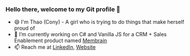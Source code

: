 ### Hello there, welcome to my Git profile 👋
- 😄 I'm Thao (Cony) - A girl who is trying to do things that make herself proud of
- 🔭 I’m currently working on C# and Vanilla JS for a CRM + Sales Enablement product named [Membrain](https://www.membrain.com/)
- 📫 Reach me at [LinkedIn](https://www.linkedin.com/in/ttpthao/), [Website](https://phuongthaotran.wordpress.com/)

<!--
**ttpthao/ttpthao** is a ✨ _special_ ✨ repository because its `README.md` (this file) appears on your GitHub profile.

Here are some ideas to get you started:

- 🔭 I’m currently working on ...
- 🌱 I’m currently learning ...
- 👯 I’m looking to collaborate on ...
- 🤔 I’m looking for help with ...
- 💬 Ask me about ...
- 📫 How to reach me: ...
- 😄 Pronouns: ...
- ⚡ Fun fact: ...
-->
